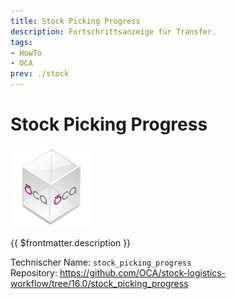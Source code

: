 ```yaml
---
title: Stock Picking Progress
description: Fortschrittsanzeige für Transfer.
tags:
- HowTo
- OCA
prev: ./stock
---
```

# Stock Picking Progress
![icon_oca_app](attachments/icon_oca_app.png)

{{ $frontmatter.description }}

Technischer Name: `stock_picking_progress`\
Repository: <https://github.com/OCA/stock-logistics-workflow/tree/16.0/stock_picking_progress>
